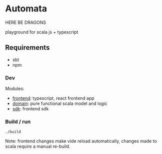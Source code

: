 # Automata

HERE BE DRAGONS

playground for scala js + typescript

## Requirements

- sbt
- npm

### Dev

Modules:
- [frontend](./frontend): typescript, react frontend app
- [domain](./modules/domain): pure functional scala model and logic
- [sdk](./modules/sdk): frontend sdk

### Build / run

```shell
./build
```

Note: frontend changes make vide reload automatically, changes made to scala require a manual re-build.
